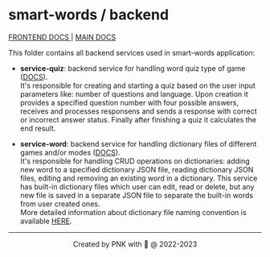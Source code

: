 # smart-words / backend

[ FRONTEND DOCS ](../frontend/README.md) |
[ MAIN DOCS ](../README.md)

This folder contains all backend services used in smart-words application:

* **service-quiz**: backend service for handling word quiz type of game ([DOCS](./service-quiz/README.md)).<br>
It's responsible for creating and starting a quiz based on the user input parameters like: number of questions and language. 
Upon creation it provides a specified question number with four possible answers, receives and processes responsens and sends a response with correct or incorrect answer status. 
Finally after finishing a quiz it calculates the end result.

* **service-word**: backend service for handling dictionary files of different games and/or modes ([DOCS](./service-word/README.md)).<br>
It's responsible for handling CRUD operations on dictionaries: adding new word to a specified dictionary JSON file, reading dictionary JSON files, editing and removing an existing word in a dictionary.
This service has built-in dictionary files which user can edit, read or delete, but any new file is saved in a separate JSON file to separate the built-in words from user created ones.<br>
More detailed information about dictionary file naming convention is available [HERE](service-word/src/main/resources/README.md).

---
<p align="center">Created by PNK with 💚 @ 2022-2023</p>